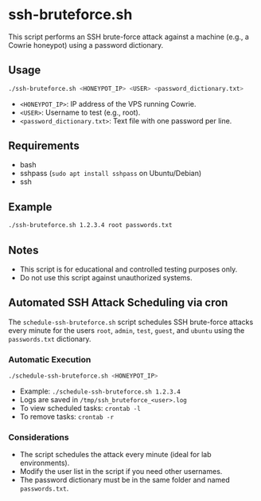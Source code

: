 # ssh-bruteforce.sh

This script performs an SSH brute-force attack against a machine (e.g., a Cowrie honeypot) using a password dictionary.

## Usage

```bash
./ssh-bruteforce.sh <HONEYPOT_IP> <USER> <password_dictionary.txt>
```

- `<HONEYPOT_IP>`: IP address of the VPS running Cowrie.
- `<USER>`: Username to test (e.g., root).
- `<password_dictionary.txt>`: Text file with one password per line.

## Requirements

- bash
- sshpass (`sudo apt install sshpass` on Ubuntu/Debian)
- ssh

## Example

```bash
./ssh-bruteforce.sh 1.2.3.4 root passwords.txt
```

## Notes

- This script is for educational and controlled testing purposes only.
- Do not use this script against unauthorized systems.

## Automated SSH Attack Scheduling via cron

The `schedule-ssh-bruteforce.sh` script schedules SSH brute-force attacks every minute for the users `root`, `admin`, `test`, `guest`, and `ubuntu` using the `passwords.txt` dictionary.

### Automatic Execution

```bash
./schedule-ssh-bruteforce.sh <HONEYPOT_IP>
```

- Example: `./schedule-ssh-bruteforce.sh 1.2.3.4`
- Logs are saved in `/tmp/ssh_bruteforce_<user>.log`
- To view scheduled tasks: `crontab -l`
- To remove tasks: `crontab -r`

### Considerations

- The script schedules the attack every minute (ideal for lab environments).
- Modify the user list in the script if you need other usernames.
- The password dictionary must be in the same folder and named `passwords.txt`.
